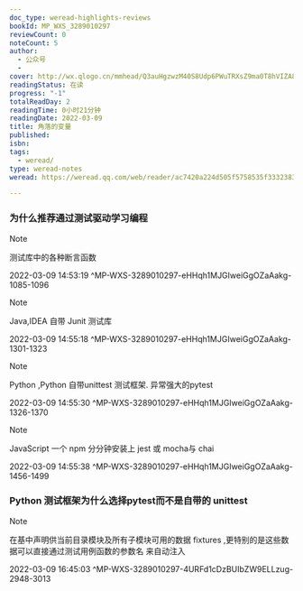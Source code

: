 ```yaml
---
doc_type: weread-highlights-reviews
bookId: MP_WXS_3289010297
reviewCount: 0
noteCount: 5
author:
  - 公众号
  - 
cover: http://wx.qlogo.cn/mmhead/Q3auHgzwzM40S8Udp6PWuTRXsZ9ma0T8hVIZA8Kq9Xpv827iaHqaKgQ/0
readingStatus: 在读
progress: "-1"
totalReadDay: 2
readingTime: 0小时21分钟
readingDate: 2022-03-09
title: 角落的变量
published: 
isbn: 
tags:
  - weread/
type: weread-notes
weread: https://weread.qq.com/web/reader/ac7420a224d505f5758535f33323839303130323937a1e

---
```



### 为什么推荐通过测试驱动学习编程

> [!NOTE] 
> 测试库中的各种断言函数
> 
> 2022-03-09 14:53:19 ^MP-WXS-3289010297-eHHqh1MJGIweiGgOZaAakg-1085-1096

> [!NOTE] 
> Java,IDEA 自带 Junit 测试库
> 
> 2022-03-09 14:55:18 ^MP-WXS-3289010297-eHHqh1MJGIweiGgOZaAakg-1301-1323

> [!NOTE] 
> Python ,Python 自带unittest 测试框架. 异常强大的pytest
> 
> 2022-03-09 14:55:30 ^MP-WXS-3289010297-eHHqh1MJGIweiGgOZaAakg-1326-1370

> [!NOTE] 
> JavaScript 一个 npm 分分钟安装上 jest 或 mocha与 chai
> 
> 2022-03-09 14:55:38 ^MP-WXS-3289010297-eHHqh1MJGIweiGgOZaAakg-1456-1499

### Python 测试框架为什么选择pytest而不是自带的 unittest

> [!NOTE] 
> 在基中声明供当前目录模块及所有子模块可用的数据 fixtures ,更特别的是这些数据可以直接通过测试用例函数的参数名 来自动注入
> 
> 2022-03-09 16:45:03 ^MP-WXS-3289010297-4URFd1cDzBUIbZW9ELLzug-2948-3013

